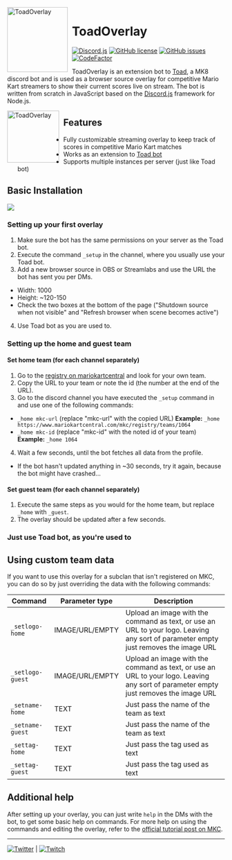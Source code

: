 <img width="140" height="150" align="left" style="float: left; margin: 0 10px 0 0;" alt="ToadOverlay" src="http://toad.darkstormgames.de/images/to_toad.jpg">  

# ToadOverlay

[![Discord.js](https://img.shields.io/badge/discord.js-v13.1.0-blue.svg?logo=npm)](https://github.com/discordjs)
[![GitHub license](https://img.shields.io/badge/license-GPL--3.0-blue)](https://github.com/darkstormgames/ToadOverlay/blob/master/LICENSE)
[![GitHub issues](https://img.shields.io/github/issues-raw/darkstormgames/ToadOverlay)](https://github.com/darkstormgames/ToadOverlay/issues)
[![CodeFactor](https://www.codefactor.io/repository/github/darkstormgames/toadoverlay/badge)](https://www.codefactor.io/repository/github/darkstormgames/toadoverlay)



ToadOverlay is an extension bot to [Toad](https://www.mariokartcentral.com/forums/index.php?threads/toadv2-a-discord-bot-for-mk8.532/), a MK8 discord bot and is used as a browser source overlay for competitive Mario Kart streamers to show their current scores live on stream.
The bot is written from scratch in JavaScript based on the [Discord.js](https://github.com/discordjs) framework for Node.js.

<img height="120" align="left" style="float: left; margin: 0 10px 0 0;" alt="ToadOverlay" src="http://hosting133705.a2f81.netcup.net/toad.darkstormgames/images/overlay_sample.gif"> 

## Features

* Fully customizable streaming overlay to keep track of scores in competitive Mario Kart matches
* Works as an extension to [Toad bot](https://www.mariokartcentral.com/forums/index.php?threads/toadv2-a-discord-bot-for-mk8.532/)
* Supports multiple instances per server (just like Toad bot)

## Basic Installation
[![](https://img.shields.io/badge/ToadOverlay-invite-success?logo=discord&colorB=7289DA)](https://discord.com/api/oauth2/authorize?client_id=710403066213433385&permissions=0&scope=bot)

### Setting up your first overlay

1. Make sure the bot has the same permissions on your server as the Toad bot.
2. Execute the command `_setup` in the channel, where you usually use your Toad bot.
3. Add a new browser source in OBS or Streamlabs and use the URL the bot has sent you per DMs.
  * Width: 1000
  * Height: ~120-150
  * Check the two boxes at the bottom of the page ("Shutdown source when not visible" and "Refresh browser when scene becomes active")
4. Use Toad bot as you are used to.

### Setting up the home and guest team
#### Set home team (for each channel separately)

1. Go to the [registry on mariokartcentral](https://www.mariokartcentral.com/mkc/registry/teams/category/150cc) and look for your own team.
2. Copy the URL to your team or note the id (the number at the end of the URL).
3. Go to the discord channel you have executed the `_setup` command in and use one of the following commands:
  * `_home mkc-url` (replace "mkc-url" with the copied URL) **Example:** `_home https://www.mariokartcentral.com/mkc/registry/teams/1064`
  * `_home mkc-id` (replace "mkc-id" with the noted id of your team) **Example:** `_home 1064`
4. Wait a few seconds, until the bot fetches all data from the profile.
  * If the bot hasn't updated anything in ~30 seconds, try it again, because the bot might have crashed...
  
#### Set guest team (for each channel separately)
1. Execute the same steps as you would for the home team, but replace `_home` with `_guest`.
2. The overlay should be updated after a few seconds.

### Just use Toad bot, as you're used to 

## Using custom team data
If you want to use this overlay for a subclan that isn't registered on MKC, you can do so by just overriding the data with the following commands:

| Command | Parameter type | Description |
| --- | --- | --- |
| `_setlogo-home` | IMAGE/URL/EMPTY | Upload an image with the command as text, or use an URL to your logo. Leaving any sort of parameter empty just removes the image URL |
| `_setlogo-guest` | IMAGE/URL/EMPTY | Upload an image with the command as text, or use an URL to your logo. Leaving any sort of parameter empty just removes the image URL |
| `_setname-home` | TEXT | Just pass the name of the team as text |
| `_setname-guest` | TEXT | Just pass the name of the team as text |
| `_settag-home` | TEXT | Just pass the tag used as text |
| `_settag-guest` | TEXT | Just pass the tag used as text |

## Additional help
After setting up your overlay, you can just write `help` in the DMs with the bot, to get some basic help on commands.
For more help on using the commands and editing the overlay, refer to the [official tutorial post on MKC](https://www.mariokartcentral.com/forums/index.php?threads/toadoverlay-an-extension-bot-to-toad-for-streamers-and-more.10749/).

----------------------------

[![Twitter](https://img.shields.io/twitter/follow/darkstormgames?logo=twitter)](https://twitter.com/darkstormgames) | [![Twitch](http://img.shields.io/twitch/status/rollo_dev)](https://twitch.tv/rollo_dev)
